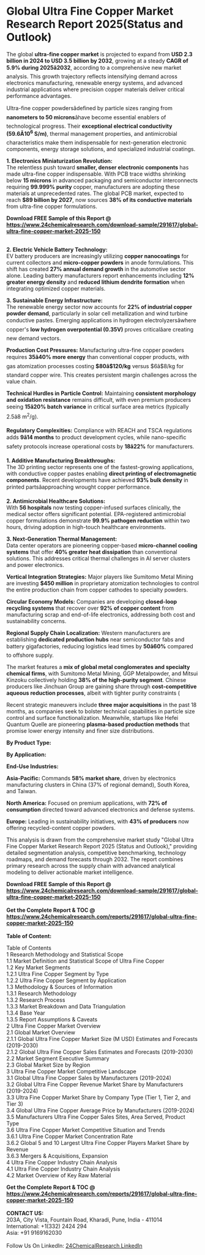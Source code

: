 <h1>Global Ultra Fine Copper Market Research Report 2025(Status and Outlook)</h1><p>The global <strong>ultra-fine copper market</strong> is projected to expand from <strong>USD 2.3 billion in 2024 to USD 3.5 billion by 2032</strong>, growing at a steady <strong>CAGR of 5.9% during 2025â2032</strong>, according to a comprehensive new market analysis. This growth trajectory reflects intensifying demand across electronics manufacturing, renewable energy systems, and advanced industrial applications where precision copper materials deliver critical performance advantages.</p><p>Ultra-fine copper powdersâdefined by particle sizes ranging from <strong>nanometers to 50 microns</strong>âhave become essential enablers of technological progress. Their <strong>exceptional electrical conductivity (59.6Ã10<sup>6</sup> S/m)</strong>, thermal management properties, and antimicrobial characteristics make them indispensable for next-generation electronic components, energy storage solutions, and specialized industrial coatings.</p><p><strong>1. Electronics Miniaturization Revolution:</strong><br>
The relentless push toward <strong>smaller, denser electronic components</strong> has made ultra-fine copper indispensable. With PCB trace widths shrinking below <strong>15 microns</strong> in advanced packaging and semiconductor interconnects requiring <strong>99.999% purity</strong> copper, manufacturers are adopting these materials at unprecedented rates. The global PCB market, expected to reach <strong>$89 billion by 2027</strong>, now sources <strong>38% of its conductive materials</strong> from ultra-fine copper formulations.</p><div><b>Download FREE Sample of this Report @ 
            <a href="https://www.24chemicalresearch.com/download-sample/291617/global-ultra-fine-copper-market-2025-150">
            https://www.24chemicalresearch.com/download-sample/291617/global-ultra-fine-copper-market-2025-150</a></b></div><br><p><strong>2. Electric Vehicle Battery Technology:</strong><br>
EV battery producers are increasingly utilizing <strong>copper nanocoatings</strong> for current collectors and <strong>micro-copper powders</strong> in anode formulations. This shift has created <strong>27% annual demand growth</strong> in the automotive sector alone. Leading battery manufacturers report enhancements including <strong>12% greater energy density</strong> and <strong>reduced lithium dendrite formation</strong> when integrating optimized copper materials.</p><p><strong>3. Sustainable Energy Infrastructure:</strong><br>
The renewable energy sector now accounts for <strong>22% of industrial copper powder demand</strong>, particularly in solar cell metallization and wind turbine conductive pastes. Emerging applications in hydrogen electrolyzersâwhere copper's <strong>low hydrogen overpotential (0.35V)</strong> proves criticalâare creating new demand vectors.</p><p><strong>Production Cost Pressures:</strong> Manufacturing ultra-fine copper powders requires <strong>35â40% more energy</strong> than conventional copper products, with gas atomization processes costing <strong>$80â$120/kg</strong> versus $6â$8/kg for standard copper wire. This creates persistent margin challenges across the value chain.</p><p><strong>Technical Hurdles in Particle Control:</strong> Maintaining <strong>consistent morphology and oxidation resistance</strong> remains difficult, with even premium producers seeing <strong>15â20% batch variance</strong> in critical surface area metrics (typically 2.5â8 m<sup>2</sup>/g).</p><p><strong>Regulatory Complexities:</strong> Compliance with REACH and TSCA regulations adds <strong>9â14 months</strong> to product development cycles, while nano-specific safety protocols increase operational costs by <strong>18â22%</strong> for manufacturers.</p><p><strong>1. Additive Manufacturing Breakthroughs:</strong><br>
The 3D printing sector represents one of the fastest-growing applications, with conductive copper pastes enabling <strong>direct printing of electromagnetic components</strong>. Recent developments have achieved <strong>93% bulk density</strong> in printed partsâapproaching wrought copper performance.</p><p><strong>2. Antimicrobial Healthcare Solutions:</strong><br>
With <strong>56 hospitals</strong> now testing copper-infused surfaces clinically, the medical sector offers significant potential. EPA-registered antimicrobial copper formulations demonstrate <strong>99.9% pathogen reduction</strong> within two hours, driving adoption in high-touch healthcare environments.</p><p><strong>3. Next-Generation Thermal Management:</strong><br>
Data center operators are pioneering copper-based <strong>micro-channel cooling systems</strong> that offer <strong>40% greater heat dissipation</strong> than conventional solutions. This addresses critical thermal challenges in AI server clusters and power electronics.</p><p><strong>Vertical Integration Strategies:</strong> Major players like Sumitomo Metal Mining are investing <strong>$450 million</strong> in proprietary atomization technologies to control the entire production chain from copper cathodes to specialty powders.</p><p><strong>Circular Economy Models:</strong> Companies are developing <strong>closed-loop recycling systems</strong> that recover over <strong>92% of copper content</strong> from manufacturing scrap and end-of-life electronics, addressing both cost and sustainability concerns.</p><p><strong>Regional Supply Chain Localization:</strong> Western manufacturers are establishing <strong>dedicated production hubs</strong> near semiconductor fabs and battery gigafactories, reducing logistics lead times by <strong>50â60%</strong> compared to offshore supply.</p><p>The market features a <strong>mix of global metal conglomerates and specialty chemical firms</strong>, with Sumitomo Metal Mining, GGP Metalpowder, and Mitsui Kinzoku collectively holding <strong>38% of the high-purity segment</strong>. Chinese producers like Jinchuan Group are gaining share through <strong>cost-competitive aqueous reduction processes</strong>, albeit with tighter purity constraints (

</p><p>Recent strategic maneuvers include <strong>three major acquisitions</strong> in the past 18 months, as companies seek to bolster technical capabilities in particle size control and surface functionalization. Meanwhile, startups like Hefei Quantum Quelle are pioneering <strong>plasma-based production methods</strong> that promise lower energy intensity and finer size distributions.</p><p><strong>By Product Type:</strong></p><p><strong>By Application:</strong></p><p><strong>End-Use Industries:</strong></p><p><strong>Asia-Pacific:</strong> Commands <strong>58% market share</strong>, driven by electronics manufacturing clusters in China (37% of regional demand), South Korea, and Taiwan.</p><p><strong>North America:</strong> Focused on premium applications, with <strong>72% of consumption</strong> directed toward advanced electronics and defense systems.</p><p><strong>Europe:</strong> Leading in sustainability initiatives, with <strong>43% of producers</strong> now offering recycled-content copper powders.</p><p>This analysis is drawn from the comprehensive market study "Global Ultra Fine Copper Market Research Report 2025 (Status and Outlook)," providing detailed segmentation analysis, competitive benchmarking, technology roadmaps, and demand forecasts through 2032. The report combines primary research across the supply chain with advanced analytical modeling to deliver actionable market intelligence.</p><div><b>Download FREE Sample of this Report @ 
            <a href="https://www.24chemicalresearch.com/download-sample/291617/global-ultra-fine-copper-market-2025-150">
            https://www.24chemicalresearch.com/download-sample/291617/global-ultra-fine-copper-market-2025-150</a></b></div><br><div><b>Get the Complete Report & TOC @ 
            <a href="https://www.24chemicalresearch.com/reports/291617/global-ultra-fine-copper-market-2025-150">
            https://www.24chemicalresearch.com/reports/291617/global-ultra-fine-copper-market-2025-150</a></b></div><br>
            <b>Table of Content:</b><p>Table of Contents<br />
1 Research Methodology and Statistical Scope<br />
1.1 Market Definition and Statistical Scope of Ultra Fine Copper<br />
1.2 Key Market Segments<br />
1.2.1 Ultra Fine Copper Segment by Type<br />
1.2.2 Ultra Fine Copper Segment by Application<br />
1.3 Methodology & Sources of Information<br />
1.3.1 Research Methodology<br />
1.3.2 Research Process<br />
1.3.3 Market Breakdown and Data Triangulation<br />
1.3.4 Base Year<br />
1.3.5 Report Assumptions & Caveats<br />
2 Ultra Fine Copper Market Overview<br />
2.1 Global Market Overview<br />
2.1.1 Global Ultra Fine Copper Market Size (M USD) Estimates and Forecasts (2019-2030)<br />
2.1.2 Global Ultra Fine Copper Sales Estimates and Forecasts (2019-2030)<br />
2.2 Market Segment Executive Summary<br />
2.3 Global Market Size by Region<br />
3 Ultra Fine Copper Market Competitive Landscape<br />
3.1 Global Ultra Fine Copper Sales by Manufacturers (2019-2024)<br />
3.2 Global Ultra Fine Copper Revenue Market Share by Manufacturers (2019-2024)<br />
3.3 Ultra Fine Copper Market Share by Company Type (Tier 1, Tier 2, and Tier 3)<br />
3.4 Global Ultra Fine Copper Average Price by Manufacturers (2019-2024)<br />
3.5 Manufacturers Ultra Fine Copper Sales Sites, Area Served, Product Type<br />
3.6 Ultra Fine Copper Market Competitive Situation and Trends<br />
3.6.1 Ultra Fine Copper Market Concentration Rate<br />
3.6.2 Global 5 and 10 Largest Ultra Fine Copper Players Market Share by Revenue<br />
3.6.3 Mergers & Acquisitions, Expansion<br />
4 Ultra Fine Copper Industry Chain Analysis<br />
4.1 Ultra Fine Copper Industry Chain Analysis<br />
4.2 Market Overview of Key Raw Material</p><div><b>Get the Complete Report & TOC @ 
            <a href="https://www.24chemicalresearch.com/reports/291617/global-ultra-fine-copper-market-2025-150">
            https://www.24chemicalresearch.com/reports/291617/global-ultra-fine-copper-market-2025-150</a></b></div><br><b>CONTACT US:</b><br>
            203A, City Vista, Fountain Road, Kharadi, Pune, India - 411014<br>
            International: +1(332) 2424 294<br>
            Asia: +91 9169162030 <br><br>
            Follow Us On LinkedIn: <a href="https://www.linkedin.com/company/24chemicalresearch/">24ChemicalResearch LinkedIn</a>